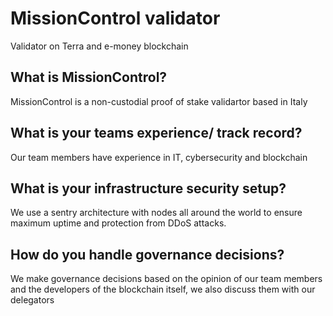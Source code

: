 # MissionControl validator
Validator on Terra and e-money blockchain

## What is MissionControl?
MissionControl is a non-custodial proof of stake validartor based in Italy

## What is your teams experience/ track record?
Our team members have experience in IT, cybersecurity and blockchain

## What is your infrastructure security setup?
We use a sentry architecture with nodes all around the world to ensure maximum uptime and protection from DDoS attacks.

## How do you handle governance decisions?
We make governance decisions based on the opinion of our team members and the developers of the blockchain itself, we also discuss them with our delegators
